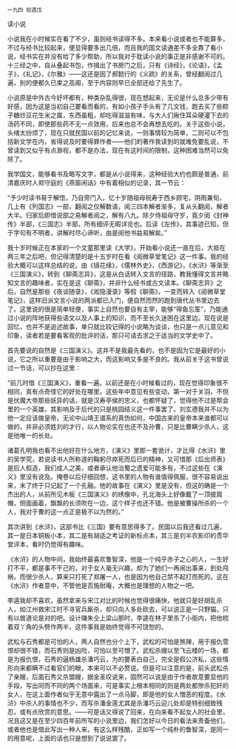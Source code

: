     一九四 拾遗戊 

   读小说

   小说我在小时候实在看了不少，虽则经书读得不多。本来看小说或者也不能算多，不过与经书比较起来，便显得要多出几倍，而且我的国文读通差不多全靠了看小说，经书实在并没有给了多少帮助，所以我对于耽读小说的事正是非感谢不可的。十三经之中，自从叠起书包，作揖出了书房门之后，只有《诗经》，《论语》，《孟子》，《礼记》，《尔雅》——这还是因了郝懿行的《义疏》的关系，曾经翻阅过几遍，别的便都久已束之高阁，至于内容则早已全部还给了先生了。

   小说原是中外古今好坏都有，种类杂乱得很，现在想起来，无论是什么总多少带有好感，因为这是当初自己要看而看的，有如小孩子手头有了几文钱，跑去买了些粽子糖炒豆花生米之属，东西虽粗，却吃得滋滋有味，与大人们揪住耳朵硬灌下去的汤药不同，即使那些药不无一点效用，后来也总不会再想去吃的。关于这些小说，头绪太纷烦了，现在只就民国以前的记忆来说，一则事情较为简单，二则可以不包括新文学在内，省得说及时要得罪作者——他们的著作我读到的就难免要乱说，不曾读到又似乎有点渺视，都不是办法，现在有这时间的限制，这种困难当然可以免除了。

   我学国文，能够看书及略写文字，都是从小说得来，这种经验大约也颇是普通，前清嘉庆时人郑守庭的《燕窗闲话》中有着相似的记录，其一节云：

   “予少时读书易于解悟，乃自旁门入。忆十岁随祖母祝寿于西乡顾宅，阴雨兼旬，几上有《列国志》一部，翻阅之仅解数语，阅三四本解者渐多，复从头翻阅，解者大半。归家后即借说部之易解者阅之，解有八九。除夕侍祖母守岁，竟夕阅《封神传》半部，《三国志》半部，所有细评无暇详览也。后读《左传》，其事迹已知，但于字句有不明者，讲解时尽心谛听，由是阅他书益易解矣。”

   我十岁时候正在本家的一个文童那里读《大学》，开始看小说还一直在后，大抵在两三年之后吧，但记得清楚的是十五岁时在看《阅微草堂笔记》这一件事。我的经验大概可以这样总结的说，由《镜花缘》，《儒林外史》，《西游记》，《水浒》等渐至《三国演义》，转到《聊斋志异》，这是从白话转入文言的径路，教我懂得文言并略知文言的趣味者，实在是这《聊斋》，并非什么经书或古文读本。《聊斋志异》之后，自然是那些《夜谈随录》，《淞隐漫录》等假《聊斋》，一变而转入《阅微草堂笔记》，这样旧派文言小说的两派都已入门，便自然而然的跑到唐代丛书里边去了。这里说的很是简单轻便，事实上自然也要自有主宰，能够“得鱼忘筌”，乃能通过小说的阵地获得些语文以及人事上的知识，而不至长久迷困在这里边。现在说是回忆，也并不是追述故事，单只就比较记得的小说略为谈谈，也只是一点儿意见和印象，读者若是要看客观的批评的话，那只可请去求之于适当的文学史中了。

   首先要说的自然是《三国演义》。这并不是我最先看的，也不是因为它是最好的小说，它之所以重要是由于影响之大，而这影响又多是不良的。我从前关于这书曾说过一节话，可以抄在这里：

   “前几时借《三国演义》，重看一遍。以前还是在小时候看过的，现在觉得印象很不相同，真有点奇怪它的好处在哪里。这些年中意见有些变动，第一对于关羽，不但是伏魔大帝那些妖异的话，就是汉寿亭侯的忠义，也都怀疑了，觉得他不过是帮会里的一个英雄，其影响及于后代的只是桃园结义这一件事罢了。刘玄德我并不以为他一定应该做皇帝，无论中山靖王谱系的真伪如何，中国古来的皇帝本来谁都可以做的，并非必须姓刘的才行，以人物论实在也还不及孙曹，只是比曹瞒少杀人，这是他唯一的长处。

   诸葛孔明我也看不出他好在什么地方，《演义》里那一套诡计，才比得《水浒》里的吴学究，若说读书人所称道的鞠躬尽瘁死而后已的精神，又可惜那《后出师表》是后人假造，我们成人之美，或者承认他治蜀之遗爱可能多有，不过这些在《演义》里没有说及。掩卷以后仔细回想，这书里的人物有谁值得佩服，很不容易说出来，末了终于只记起了一个孔融。他的故事在《演义》里是没有，但这的确是一个杰出的人，从前所见木板《三国演义》的绣像中，孔北海头上好像戴了一顶披肩帽，侧面画着，飘飘的长须吹在一边，这个样子也还不错。他是被曹操所杀的一个人，我对于曹的这一点正是极不以为然的。”

   其次讲到《水浒》，这部书比《三国》要有意思得多了。民国以后我还看过几遍，其一是日本铜板小本，其二是有胡适之考证的新标点本，其三是刘半农影印的贯华堂评本，看时仍觉得有趣味。

   《水浒》的人物中间，我始终最喜欢鲁智深，他是一个纯乎赤子之心的人，一生好打不平，都是事不干己的，对于女人毫无兴趣，却为了她们一再闹出事来，到处闯祸，而很少杀人，算来只打死了郑屠一人，也是因为他自己禁不起打而死的。这在《水浒》作者意中，不管他是否施耐庵，大概也是理想的人物之一吧。

   李逵我却不喜欢，虽然拿来与宋江对比的时候也觉得很痛快，他就只是好胡乱杀人，如江州救宋江时不寻官兵厮杀，却只向人多处砍去，可以说正是一只野猫，只有以兽道论是对的吧。设计赚朱仝上梁山那时，李逵在林子里杀了小衙内，把他梳着双丫角的头劈作两半，这件事我是始终觉得不可饶恕的。

   武松与石秀都是可怕的人，两人自然也分个上下，武松的可怕是煞辣，用于报仇雪恨却很不错，而石秀则是凶险，可怕以至可憎了。武松杀嫂以至飞云楼的一场，都是为报仇恨，石秀的逼杨雄杀潘巧云，为的要表白自己，完全是假公济私，这些情形向来都瞒不过看官们的眼，本来可以不必赘说。但是可以注意的是，前头武松杀了亲嫂，后面石秀又杀盟嫂，据金圣叹说来，固然可以说是由于作者故意要显他的手段，写出同而不同的两个场面来，可是事实上根本相同的则是两处都惨杀犯奸的女人，在这上面作者似乎无意中露出了一点马脚，即是他的女人憎恶的程度。《水浒》中杀人的事情也不少，而写杀潘金莲尤其是杀潘巧云迎儿处却是特别细致残忍，或有点欣赏的意思。——可是话又得说了回来，在向来看不起女人的社会里，况且这又是在至少四百年前所写的小说里边，我们怎好以今日的看法来责备他们，或者他也是借此写出一种人来，有这么样残酷，正如写一个纯朴的鲁智深，是同一的用意呢，上面的话也只是想到了说说罢了。

